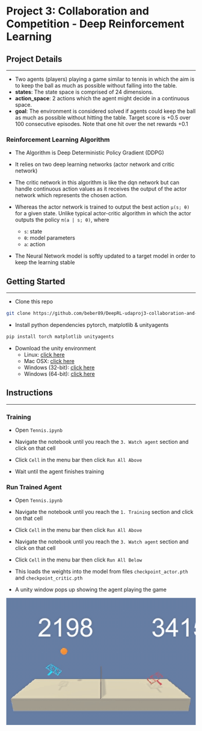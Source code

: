 # Project 3: Collaboration and Competition - Deep Reinforcement Learning

## Project Details

---

- Two agents (players) playing a game similar to tennis in which the aim is to keep the ball as much as possible without falling into the table.
- **states**: The state space is comprised of 24 dimensions.
- **action_space**: 2 actions which the agent might decide in a continuous space.
- **goal**: The environment is considered solved if agents could keep the ball as much as possible without hitting the table. Target score is +0.5 over 100 consecutive episodes. Note that one hit over the net rewards +0.1

### Reinforcement Learning Algorithm

- The Algorithm is Deep Deterministic Policy Gradient  (DDPG)

- It relies on two deep learning networks (actor network and critic network)

- The critic network in this algorithm is like the dqn network but can handle continuous action values as it receives the output of the actor network which represents the chosen action.

- Whereas the actor network is trained to output the best action `μ(s; θ)` for a given state. Unlike typical actor-critic algorithm in which the actor outputs the policy `π(a | s; θ)`, where
  - `s`: state
  - `θ`: model parameters
  - `a`: action

- The Neural Network model is softly updated to a target model in order to keep the learning stable

## Getting Started

---

- Clone this repo

```bash
git clone https://github.com/beber89/DeepRL-udaproj3-collaboration-and-competition
```

- Install python dependencies pytorch, matplotlib & unityagents

```bash
pip install torch matplotlib unityagents
```

- Download the unity environment
  - Linux: [click here](https://s3-us-west-1.amazonaws.com/udacity-drlnd/P3/Tennis/Tennis_Linux.zip)
  - Mac OSX: [click here](https://s3-us-west-1.amazonaws.com/udacity-drlnd/P3/Tennis/Tennis.app.zip)
  - Windows (32-bit): [click here](https://s3-us-west-1.amazonaws.com/udacity-drlnd/P3/Tennis/Tennis_Windows_x86.zip)
  - Windows (64-bit): [click here](https://s3-us-west-1.amazonaws.com/udacity-drlnd/P3/Tennis/Tennis_Windows_x86_64.zip)

## Instructions

---

### Training

- Open `Tennis.ipynb`

- Navigate the notebook until you reach the `3. Watch agent` section and click on that cell

- Click `Cell` in the menu bar then click `Run All Above`

- Wait until the agent finishes training

### Run Trained Agent

- Open `Tennis.ipynb`

- Navigate the notebook until you reach the `1. Training` section and click on that cell

- Click `Cell` in the menu bar then click `Run All Above`

- Navigate the notebook until you reach the `3. Watch agent` section and click on that cell

- Click `Cell` in the menu bar then click `Run All Below`

- This loads the weights into the model from files `checkpoint_actor.pth` and `checkpoint_critic.pth`

- A unity window pops up showing the agent playing the game

![gameplay](gameplay.gif)
